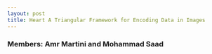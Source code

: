 ```yaml
---
layout: post
title: Heart A Triangular Framework for Encoding Data in Images
---
```

### Members: Amr Martini and Mohammad Saad


